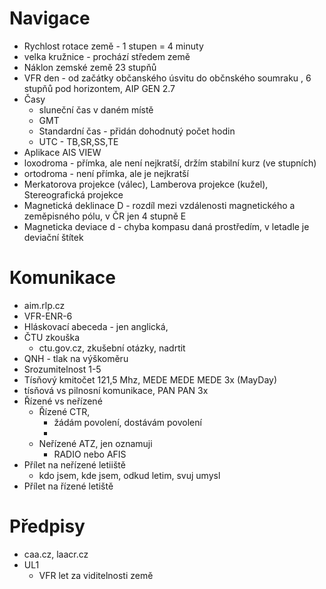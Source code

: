 # Navigace

* Rychlost rotace země - 1 stupen = 4 minuty
* velka kružnice - prochází středem země
* Náklon zemské země 23 stupňů
* VFR den - od začátky občanského úsvitu do občnského soumraku , 6 stupňů pod horizontem, AIP GEN 2.7
* Časy
  * sluneční čas v daném místě
  * GMT
  * Standardní čas - přidán dohodnutý počet hodin
  * UTC - TB,SR,SS,TE
* Aplikace AIS VIEW
* loxodroma - přímka, ale není nejkratší, držím stabilní kurz (ve stupních)
* ortodroma - není přímka, ale je nejkratší
* Merkatorova projekce (válec), Lamberova projekce (kužel), Stereografická projekce
* Magnetická deklinace D - rozdíl mezi vzdálenosti magnetického a zeměpisného pólu, v ČR jen 4 stupně E
* Magneticka deviace d - chyba kompasu daná prostředím, v letadle je deviační štítek

# Komunikace

* aim.rlp.cz
* VFR-ENR-6
* Hláskovací abeceda - jen anglická, 
* ČTU zkouška
  * ctu.gov.cz, zkušební otázky, nadrtit
* QNH - tlak na výškoměru
* Srozumitelnost 1-5
* Tísňový kmitočet 121,5 Mhz, MEDE MEDE MEDE 3x (MayDay)
* tísňová vs pilnosní komunikace, PAN PAN 3x
* Řízené vs neřízené
  * Řízené CTR, 
    * žádám povolení, dostávám povolení
    * 
  * Neřízené ATZ, jen oznamuji
    * RADIO nebo AFIS
* Přílet na neřízené letiiště
  * kdo jsem, kde jsem, odkud letim, svuj umysl
* Přílet na řízené letiště

# Předpisy

* caa.cz, laacr.cz
* UL1
  * VFR let za viditelnosti země

 